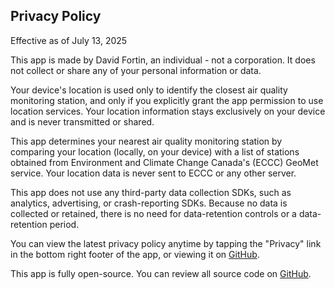 ## Privacy Policy

Effective as of July 13, 2025

This app is made by David Fortin, an individual - not a corporation. It does not collect or share any of your personal information or data.

Your device's location is used only to identify the closest air quality monitoring station, and only if you explicitly grant the app permission to use location services. Your location information stays exclusively on your device and is never transmitted or shared.
 
This app determines your nearest air quality monitoring station by comparing your location (locally, on your device) with a list of stations obtained from Environment and Climate Change Canada's (ECCC) GeoMet service. Your location data is never sent to ECCC or any other server.

This app does not use any third-party data collection SDKs, such as analytics, advertising, or crash-reporting SDKs. Because no data is collected or retained, there is no need for data-retention controls or a data-retention period.

You can view the latest privacy policy anytime by tapping the "Privacy" link in the bottom right footer of the app, or viewing it on [GitHub](https://github.com/dbeaudoinfortin/AQHICanadaApp/blob/main/PRIVACY.md).

This app is fully open-source. You can review all source code on [GitHub](https://github.com/dbeaudoinfortin/AQHICanadaApp)</a>.